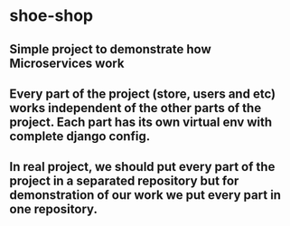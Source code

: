 # shoe-shop

## Simple project to demonstrate how Microservices work

## Every part of the project (store, users and etc) works independent of the other parts of the project. Each part has its own virtual env with complete django config.
## In real project, we should put every part of the project in a separated repository but for demonstration  of our work we put every part in one repository.